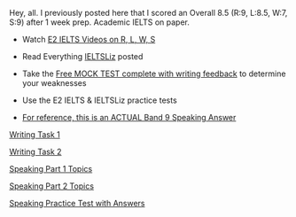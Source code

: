 Hey, all. I previously posted here that I scored an Overall 8.5 (R:9, L:8.5, W:7, S:9) after 1 week prep. Academic IELTS on paper.

-   Watch [E2 IELTS Videos on R, L, W, S](https://youtube.com/c/E2IELTS)
    
-   Read Everything [IELTSLiz](https://ieltsliz.com/) posted
    
-   Take the [Free MOCK TEST complete with writing feedback](https://youtu.be/NXJa7GFjY3U) to determine your weaknesses
    
-   Use the E2 IELTS & IELTSLiz practice tests
    
-   [For reference, this is an ACTUAL Band 9 Speaking Answer](https://youtu.be/fhPqkCQwygM)
    

[Writing Task 1](https://ieltsliz.com/ielts-writing-task-1-lessons-and-tips/)

[Writing Task 2](https://ieltsliz.com/ielts-writing-task-2/)

[Speaking Part 1 Topics](https://ieltsliz.com/ielts-speaking-part-1-topics/)

[Speaking Part 2 Topics](https://ieltsliz.com/ielts-speaking-part-3-topics-2/)

[Speaking Practice Test with Answers](https://youtu.be/L520xwhFGiI)